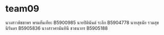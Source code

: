﻿# team09
นางสาวพิชชาพร พรมสันเทียะ B5900985
นายปิตินันต์ ระลึก B5904778
นายสุธนัย รวมสุขนิรันดร B5905836
นางสาวศานันทินี ชวธนากร B5905188